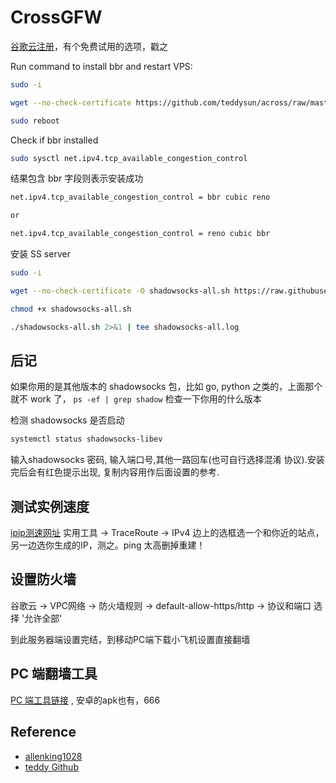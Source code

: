 # CrossGFW

[谷歌云注册](https://cloud.google.com/?hl=zh-cn)，有个免费试用的选项，戳之

Run command to install bbr and restart VPS:

```bash
sudo -i

wget --no-check-certificate https://github.com/teddysun/across/raw/master/bbr.sh && chmod +x bbr.sh && ./bbr.sh

sudo reboot
```

Check if bbr installed

```bash
sudo sysctl net.ipv4.tcp_available_congestion_control
```

结果包含 bbr 字段则表示安装成功

```bash
net.ipv4.tcp_available_congestion_control = bbr cubic reno

or

net.ipv4.tcp_available_congestion_control = reno cubic bbr
```

安装 SS server

```bash
sudo -i

wget --no-check-certificate -O shadowsocks-all.sh https://raw.githubusercontent.com/teddysun/shadowsocks_install/master/shadowsocks-all.sh

chmod +x shadowsocks-all.sh

./shadowsocks-all.sh 2>&1 | tee shadowsocks-all.log
```

## 后记

如果你用的是其他版本的 shadowsocks 包，比如 go, python 之类的，上面那个就不 work 了， `ps -ef | grep shadow` 检查一下你用的什么版本

检测 shadowsocks 是否启动

```bash
systemctl status shadowsocks-libev
```

输入shadowsocks 密码, 输入端口号,其他一路回车(也可自行选择混淆 协议).安装完后会有红色提示出现, 复制内容用作后面设置的参考.

## 测试实例速度

[ipip测速网址](https://www.ipip.net/)
实用工具 -> TraceRoute -> IPv4 边上的选框选一个和你近的站点， 另一边选你生成的IP，测之。ping 太高删掉重建！

## 设置防火墙

谷歌云 -> VPC网络 -> 防火墙规则 -> default-allow-https/http -> 协议和端口 选择 '允许全部'

到此服务器端设置完结，到移动PC端下载小飞机设置直接翻墙

## PC 端翻墙工具

[PC 端工具链接](https://github.com/shadowsocksrr/shadowsocksr-csharp/releases) , 安卓的apk也有，666

## Reference

* [allenking1028](https://github.com/allenking1028/ss/issues/1)
* [teddy Github](https://teddysun.com/489.html)
